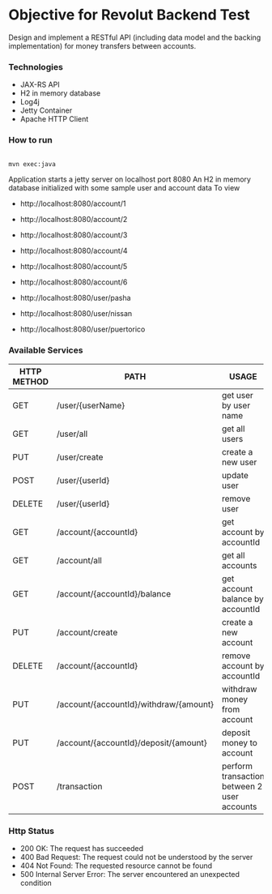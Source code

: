 # Objective for Revolut Backend Test

Design and implement a RESTful API (including data model and the backing implementation) for
money transfers between accounts.

### Technologies
- JAX-RS API
- H2 in memory database
- Log4j
- Jetty Container
- Apache HTTP Client


### How to run
```sh

mvn exec:java
```

Application starts a jetty server on localhost port 8080 An H2 in memory database initialized with some sample user and account data To view

- http://localhost:8080/account/1
- http://localhost:8080/account/2
- http://localhost:8080/account/3
- http://localhost:8080/account/4
- http://localhost:8080/account/5
- http://localhost:8080/account/6

- http://localhost:8080/user/pasha
- http://localhost:8080/user/nissan
- http://localhost:8080/user/puertorico

### Available Services

| HTTP METHOD | PATH | USAGE |
| -----------| ------ | ------ |
| GET | /user/{userName} | get user by user name | 
| GET | /user/all | get all users | 
| PUT | /user/create | create a new user | 
| POST | /user/{userId} | update user | 
| DELETE | /user/{userId} | remove user | 
| GET | /account/{accountId} | get account by accountId | 
| GET | /account/all | get all accounts | 
| GET | /account/{accountId}/balance | get account balance by accountId | 
| PUT | /account/create | create a new account
| DELETE | /account/{accountId} | remove account by accountId | 
| PUT | /account/{accountId}/withdraw/{amount} | withdraw money from account | 
| PUT | /account/{accountId}/deposit/{amount} | deposit money to account | 
| POST | /transaction | perform transaction between 2 user accounts | 

### Http Status
- 200 OK: The request has succeeded
- 400 Bad Request: The request could not be understood by the server 
- 404 Not Found: The requested resource cannot be found
- 500 Internal Server Error: The server encountered an unexpected condition
